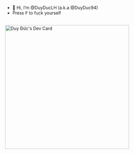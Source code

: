 - 👋 Hi, I’m @DuyDucLH (a.k.a @DuyDuc94)
- Press <kbd>F</kbd> to fuck yourself
<br>
<a href="https://app.daily.dev/duyduc94"><img src="https://api.daily.dev/devcards/973512fc4b2940248b19a0c50df3fb74.png?r=v25" width="400" alt="Duy Đức's Dev Card"/></a>

<!---
DuyDucLH/DuyDucLH is a ✨ special ✨ repository because its `README.md` (this file) appears on your GitHub profile.
You can click the Preview link to take a look at your changes.
--->
